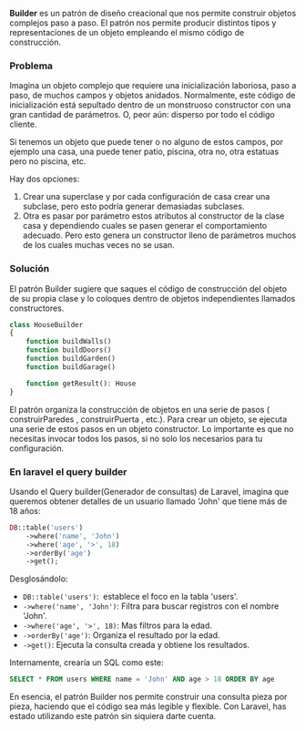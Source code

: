 **Builder** es un patrón de diseño creacional que nos permite construir objetos complejos paso a paso. El patrón nos permite producir distintos tipos y representaciones de un objeto empleando el mismo código de construcción.


### Problema

Imagina un objeto complejo que requiere una inicialización laboriosa, paso a paso, de muchos campos y objetos anidados.
Normalmente, este código de inicialización está sepultado dentro de un monstruoso constructor con una gran cantidad de parámetros. O, peor aún: disperso por todo el código cliente.

Si tenemos un objeto que puede tener o no alguno de estos campos, por ejemplo una casa, una puede tener patio, piscina, otra no, otra estatuas pero no piscina, etc. 

Hay dos opciones:
1. Crear una superclase y por cada configuración de casa crear una subclase, pero esto podría generar demasiadas subclases. 
2. Otra es pasar por parámetro estos atributos al constructor de la clase casa y dependiendo cuales se pasen generar el comportamiento adecuado. Pero esto genera un constructor lleno de parámetros muchos de los cuales muchas veces no se usan.

### Solución

El patrón Builder sugiere que saques el código de construcción del objeto de su propia clase y lo coloques dentro de objetos independientes llamados constructores.

```php
class HouseBuilder
{
	function buildWalls()
	function buildDoors()
	function buildGarden()
	function buildGarage()

	function getResult(): House
}
```

El patrón organiza la construcción de objetos en una serie de pasos ( construirParedes , construirPuerta , etc.). Para crear un objeto, se ejecuta una serie de estos pasos en un objeto constructor. Lo importante es que no necesitas invocar todos los pasos, si no solo los necesarios para tu configuración. 

### En laravel el query builder

Usando el Query builder(Generador de consultas) de Laravel, imagina que queremos obtener detalles de un usuario llamado 'John' que tiene más de 18 años:

```php
DB::table('users')  
	->where('name', 'John')  
	->where('age', '>', 18)  
	->orderBy('age')  
	->get();
```

Desglosándolo:

- `DB::table('users')`:  establece el foco en la tabla 'users'.
- `->where('name', 'John')`: Filtra para buscar registros con el nombre 'John'.
- `->where('age', '>', 18)`: Mas filtros para la edad.
- `->orderBy('age')`: Organiza el resultado por la edad.
- `->get()`: Ejecuta la consulta creada y obtiene los resultados.

Internamente, crearía un SQL como este:

```sql
SELECT * FROM users WHERE name = 'John' AND age > 18 ORDER BY age
```


En esencia, el patrón Builder nos permite construir una consulta pieza por pieza, haciendo que el código sea más legible y flexible. Con Laravel, has estado utilizando este patrón sin siquiera darte cuenta.

